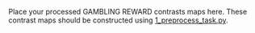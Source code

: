 Place your processed GAMBLING REWARD contrasts maps here. 
These contrast maps should be constructed using [1_preprocess_task.py](../../preprocessing/1_preprocess_task.py). 

